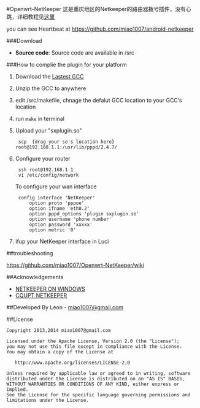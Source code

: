 #Openwrt-NetKeeper
这是重庆地区的Netkeeper的路由器拨号插件，没有心跳，详细教程见[这里](http://www.right.com.cn/forum/thread-141979-1-1.html)

you can see Heartbeat at <https://github.com/miao1007/android-netkeeper>

###Download
* **Source code**:
	Source code are available in /src

###How to complie the plugin for your platform
1. Download the [Lastest GCC](http://downloads.openwrt.org/snapshots/trunk/)

2. Unzip the GCC to anywhere

		
4. edit /src/makefile, chnage the defalut GCC location to your GCC‘s location

5. run `make` in terminal

3. Upload your "sxplugin.so"

		scp  {drag your so's location here}   root@192.168.1.1:/usr/lib/pppd/2.4.7/

4. Configure your router

		ssh root@192.168.1.1
		vi /etc/config/network


	To configure your wan interface
	
		config interface 'NetKeeper'
        	option proto 'pppoe'
        	option ifname 'eth0.2'
        	option pppd_options 'plugin sxplugin.so'
        	option username 'phone number'
        	option password 'xxxxx'
        	option metric '0'
    
    

5. ifup your NetKeeper interface in Luci

##troubleshooting

<https://github.com/miao1007/Openwrt-NetKeeper/wiki>

##Acknowledgements
* [NETKEEPER ON WINDOWS](http://www.purpleroc.com/html/507231.html)
* [CQUPT NETKEEPER](http://bbs.cqupt.edu.cn/nForum/#!article/Unix_Linux/13624)

##Developed By
Leon - miao1007@gmail.com

##License

    Copyright 2013,2014 miao1007@gmail.com

    Licensed under the Apache License, Version 2.0 (the "License");
    you may not use this file except in compliance with the License.
    You may obtain a copy of the License at

       http://www.apache.org/licenses/LICENSE-2.0

    Unless required by applicable law or agreed to in writing, software
    distributed under the License is distributed on an "AS IS" BASIS,
    WITHOUT WARRANTIES OR CONDITIONS OF ANY KIND, either express or implied.
    See the License for the specific language governing permissions and
    limitations under the License.
